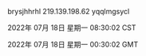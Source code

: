 brysjhhrhl 219.139.198.62 yqqlmgsycl

2022年 07月 18日 星期一 08:30:02 CST

2022年 07月 18日 星期一 00:30:02 GMT

